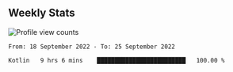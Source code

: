 ## Weekly Stats

<img src="https://komarev.com/ghpvc/?username=NXAN2901&label=Profile%20views&color=7db6a6&style=flat" alt="Profile view counts" />
<!--START_SECTION:waka-->

```text
From: 18 September 2022 - To: 25 September 2022

Kotlin   9 hrs 6 mins    █████████████████████████   100.00 %
```

<!--END_SECTION:waka-->


<!---
<details>
<summary>Playzone, don't touch to it</a></summary>

![contribution snake](https://raw.githubusercontent.com/NXAN2901/NXAN2901/output/github-snake-dark.svg#gh-dark-mode-only)![contribution snake](https://raw.githubusercontent.com/NXAN2901/NXAN2901/output/github-snake.svg#gh-light-mode-only)

</details>
--->

